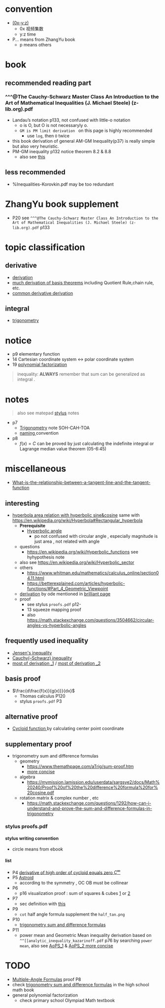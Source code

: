 # convention 
- [(0x-y:z)](https://www.iqihang.com/ark/record/7191/8673/1507816/161543942/3/72/2/4555)
  - 0x 视频集数
  - y:z time
- P... means from ZhangYu book
  - p means others
# book 
## recommended reading part
### ^^^@The Cauchy-Schwarz Master Class An Introduction to the Art of Mathematical Inequalities (J. Michael Steele) (z-lib.org).pdf
- Landau’s notation p133, not confused with little-o notation 
  - o is O, but O is not necessaryly o.
  - `GM is PM limit derivation ` on this page is highly recommended 
    - use `log`, then `O` twice
- this book derivation of general AM-GM Inequality(p37) is really simple but also very heuristic.  
- PM-GM inequality p132 notice theorem 8.2 & 8.8
  - also see [this](#PM)
## less recommended 
- %Inequalities-Korovkin.pdf may be too redundant 
# ZhangYu book supplement
- P20 see `^^^@The Cauchy-Schwarz Master Class An Introduction to the Art of Mathematical Inequalities (J. Michael Steele) (z-lib.org).pdf` p133 
# topic classification 

## derivative  
- [derivation](https://www.wyzant.com/resources/lessons/math/calculus/derivative_proofs/a_to_the_x)
- [much derivation of basis theorems](https://tutorial.math.lamar.edu/classes/calci/DerivativeProofs.aspx#mjx-eqn-eqeq1) including Quotient Rule,chain rule, etc.
- [common derivative derivation](https://www.wyzant.com/resources/lessons/math/calculus/derivative_proofs/)

## integral 
- [ trigonometry ](https://tutorial.math.lamar.edu/classes/calcii/integralswithtrig.aspx)
# notice 
- p9 elementary function
- 14 Cartesian coordinate system <-> polar coordinate system
- 19 [polynomial factorization](https://tutorial.math.lamar.edu/classes/alg/factoring.aspx)
> inequality: **ALWAYS** remember that sum can be generalized as integral .
# notes
> also see matepad [stylus](#stylus) notes
- p7 
  - [Trigonometry](https://en.wikipedia.org/wiki/Trigonometry) note SOH-CAH-TOA
  - [naming ](https://www.quora.com/Why-is-sin-the-opposite-of-CSC-and-cos-the-opposite-of-sec)convention<a id="naming_convention"></a>
- p8 
  - $f(x)=C$ can be proved by just calculating the indefinite integral or Lagrange median value theorem (05-6:45)
# miscellaneous 
- [What-is-the-relationship-between-a-tangent-line-and-the-tangent-function](https://www.quora.com/What-is-the-relationship-between-a-tangent-line-and-the-tangent-function)
## interesting 
- [hyperbola area relation with hyperbolic sine&cosine](https://brilliant.org/wiki/hyperbolic-trigonometric-functions/)<a id="hyperbola"></a> same with https://en.wikipedia.org/wiki/Hyperbola#Rectangular_hyperbola
  - **Prerequisite** 
    - [Hyperbolic angle](https://en.wikipedia.org/wiki/Hyperbolic_angle) 
      - po not confused with circular angle , especially magnitude is just area , not related with angle
  - questions 
    - https://en.wikipedia.org/wiki/Hyperbolic_functions see hyhypothesis note
  - also see https://en.wikipedia.org/wiki/Hyperbolic_sector
  - others
    - https://www.whitman.edu/mathematics/calculus_online/section04.11.html
    - https://betterexplained.com/articles/hyperbolic-functions/#Part_4_Geometric_Viewpoint
  - [derivation](http://tediousderivations.blogspot.com/2013/08/hyperbolic-functions.html) by ode mentioned in [brilliant page](#hyperbola)
  - proof 
    - see stylus `proofs.pdf` p12-
    - 13  squeeze mapping proof
    - also https://math.stackexchange.com/questions/3504662/circular-angles-vs-hyperbolic-angles
## frequently used inequality 
- [Jensen's inequality ](https://artofproblemsolving.com/wiki/index.php/Jensen's_Inequality)
- [Cauchy(–Schwarz) inequality](https://en.wikipedia.org/wiki/Cauchy%E2%80%93Schwarz_inequality#real_number_proof)
- [most of derivation _1](https://www.cut-the-knot.org/proofs/ExponentialInequalityForMeans.shtml) / [most of derivation _2](https://en.wikipedia.org/wiki/List_of_inequalities#Geometry)
## basis proof
- $\frac{d\frac{f(x)}{g(x)}}{dx}$ 
  - Thomas calculus P120
  - stylus `proofs.pdf` P3  

## alternative proof
- [Cycloid function ](https://en.wikipedia.org/wiki/Cycloid) by calculating center point coordinate 

## supplementary proof
- trigonometry sum and difference formulas<a id="trigonometry1"></a>  
  - geometry
    - https://www.themathpage.com/aTrig/sum-proof.htm
    - [more concise](https://math.stackexchange.com/questions/1382661/looking-for-an-alternative-proof-of-the-angle-difference-expansion/1382809#1382809)
  - algebra
    - https://mymission.lamission.edu/userdata/sargsye2/docs/Math%20240/Proof%20of%20the%20difference%20formula%20for%20cosine.pdf
  - rotation matrix & complex number , etc
    - https://math.stackexchange.com/questions/1292/how-can-i-understand-and-prove-the-sum-and-difference-formulas-in-trigonometry
### stylus proofs.pdf<a id="stylus"></a>
#### stylus writing convention 
- circle means from ebook 
#### list 
- P4 [ derivative of high order of cycloid  equals zero $C^\infty$](https://en.wikipedia.org/wiki/Cycloid) 
- P5 [Astroid](https://proofwiki.org/wiki/Equation_of_Astroid/Parametric_Form)
  - according to the symmetry , OC OB must be collinear
- P6
  - p16 visualization proof : sum of squares & cubes [1](https://www.geogebra.org/m/Ka5xBBkH) or [2](https://math.stackexchange.com/questions/3081649/understanding-some-proofs-without-words-for-sums-of-consecutive-numbers-consecu)
- P7
  - sec definition with [this](#naming_convention) 
- P9 
  - `cot` half angle formula  supplement the `half_tan.png`
- P10
  - [trigonometry sum and difference formulas](#trigonometry1)
- P11<a id="PM"></a>
  - power mean and Geometric Mean inequality derivation based on `^^[[analytic_inequality_kazarinoff.pdf` p76 by searching `power mean`, also see [AoPS_1](https://artofproblemsolving.com/wiki/index.php/Root-Mean_Square-Arithmetic_Mean-Geometric_Mean-Harmonic_mean_Inequality) & [AoPS_2 more concise](https://artofproblemsolving.com/wiki/index.php/Power_Mean_Inequality)
# TODO
- [Multiple-Angle Formulas](https://mathworld.wolfram.com/Multiple-AngleFormulas.html) proof P8 
- check [trigonometry sum and difference formulas](#trigonometry1) in the high school math book
- general polynomial factorization
  - check primary school Olympiad Math textbook 
